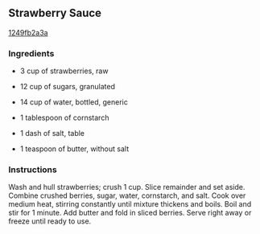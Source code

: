 ## Strawberry Sauce

[1249fb2a3a](http://www.food.com/recipe/strawberry-sauce-403785)

### Ingredients

 - 3 cup of strawberries, raw

 - 12 cup of sugars, granulated

 - 14 cup of water, bottled, generic

 - 1 tablespoon of cornstarch

 - 1 dash of salt, table

 - 1 teaspoon of butter, without salt

### Instructions

Wash and hull strawberries; crush 1 cup. Slice remainder and set aside. Combine crushed berries, sugar, water, cornstarch, and salt. Cook over medium heat, stirring constantly until mixture thickens and boils. Boil and stir for 1 minute. Add butter and fold in sliced berries. Serve right away or freeze until ready to use.